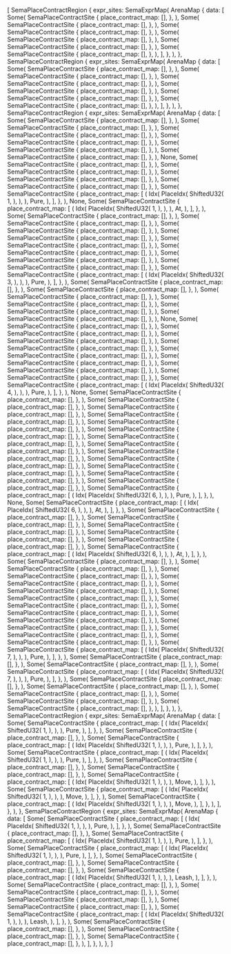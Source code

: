 [
    SemaPlaceContractRegion {
        expr_sites: SemaExprMap(
            ArenaMap {
                data: [
                    Some(
                        SemaPlaceContractSite {
                            place_contract_map: [],
                        },
                    ),
                    Some(
                        SemaPlaceContractSite {
                            place_contract_map: [],
                        },
                    ),
                    Some(
                        SemaPlaceContractSite {
                            place_contract_map: [],
                        },
                    ),
                    Some(
                        SemaPlaceContractSite {
                            place_contract_map: [],
                        },
                    ),
                    Some(
                        SemaPlaceContractSite {
                            place_contract_map: [],
                        },
                    ),
                    Some(
                        SemaPlaceContractSite {
                            place_contract_map: [],
                        },
                    ),
                ],
            },
        ),
    },
    SemaPlaceContractRegion {
        expr_sites: SemaExprMap(
            ArenaMap {
                data: [
                    Some(
                        SemaPlaceContractSite {
                            place_contract_map: [],
                        },
                    ),
                    Some(
                        SemaPlaceContractSite {
                            place_contract_map: [],
                        },
                    ),
                    Some(
                        SemaPlaceContractSite {
                            place_contract_map: [],
                        },
                    ),
                    Some(
                        SemaPlaceContractSite {
                            place_contract_map: [],
                        },
                    ),
                    Some(
                        SemaPlaceContractSite {
                            place_contract_map: [],
                        },
                    ),
                    Some(
                        SemaPlaceContractSite {
                            place_contract_map: [],
                        },
                    ),
                ],
            },
        ),
    },
    SemaPlaceContractRegion {
        expr_sites: SemaExprMap(
            ArenaMap {
                data: [
                    Some(
                        SemaPlaceContractSite {
                            place_contract_map: [],
                        },
                    ),
                    Some(
                        SemaPlaceContractSite {
                            place_contract_map: [],
                        },
                    ),
                    Some(
                        SemaPlaceContractSite {
                            place_contract_map: [],
                        },
                    ),
                    Some(
                        SemaPlaceContractSite {
                            place_contract_map: [],
                        },
                    ),
                    Some(
                        SemaPlaceContractSite {
                            place_contract_map: [],
                        },
                    ),
                    Some(
                        SemaPlaceContractSite {
                            place_contract_map: [],
                        },
                    ),
                    None,
                    Some(
                        SemaPlaceContractSite {
                            place_contract_map: [],
                        },
                    ),
                    Some(
                        SemaPlaceContractSite {
                            place_contract_map: [],
                        },
                    ),
                    Some(
                        SemaPlaceContractSite {
                            place_contract_map: [],
                        },
                    ),
                    Some(
                        SemaPlaceContractSite {
                            place_contract_map: [],
                        },
                    ),
                    Some(
                        SemaPlaceContractSite {
                            place_contract_map: [
                                (
                                    Idx(
                                        PlaceIdx(
                                            ShiftedU32(
                                                1,
                                            ),
                                        ),
                                    ),
                                    Pure,
                                ),
                            ],
                        },
                    ),
                    None,
                    Some(
                        SemaPlaceContractSite {
                            place_contract_map: [
                                (
                                    Idx(
                                        PlaceIdx(
                                            ShiftedU32(
                                                1,
                                            ),
                                        ),
                                    ),
                                    At,
                                ),
                            ],
                        },
                    ),
                    Some(
                        SemaPlaceContractSite {
                            place_contract_map: [],
                        },
                    ),
                    Some(
                        SemaPlaceContractSite {
                            place_contract_map: [],
                        },
                    ),
                    Some(
                        SemaPlaceContractSite {
                            place_contract_map: [],
                        },
                    ),
                    Some(
                        SemaPlaceContractSite {
                            place_contract_map: [],
                        },
                    ),
                    Some(
                        SemaPlaceContractSite {
                            place_contract_map: [],
                        },
                    ),
                    Some(
                        SemaPlaceContractSite {
                            place_contract_map: [],
                        },
                    ),
                    Some(
                        SemaPlaceContractSite {
                            place_contract_map: [],
                        },
                    ),
                    Some(
                        SemaPlaceContractSite {
                            place_contract_map: [],
                        },
                    ),
                    Some(
                        SemaPlaceContractSite {
                            place_contract_map: [
                                (
                                    Idx(
                                        PlaceIdx(
                                            ShiftedU32(
                                                3,
                                            ),
                                        ),
                                    ),
                                    Pure,
                                ),
                            ],
                        },
                    ),
                    Some(
                        SemaPlaceContractSite {
                            place_contract_map: [],
                        },
                    ),
                    Some(
                        SemaPlaceContractSite {
                            place_contract_map: [],
                        },
                    ),
                    Some(
                        SemaPlaceContractSite {
                            place_contract_map: [],
                        },
                    ),
                    Some(
                        SemaPlaceContractSite {
                            place_contract_map: [],
                        },
                    ),
                    Some(
                        SemaPlaceContractSite {
                            place_contract_map: [],
                        },
                    ),
                    Some(
                        SemaPlaceContractSite {
                            place_contract_map: [],
                        },
                    ),
                    None,
                    Some(
                        SemaPlaceContractSite {
                            place_contract_map: [],
                        },
                    ),
                    Some(
                        SemaPlaceContractSite {
                            place_contract_map: [],
                        },
                    ),
                    Some(
                        SemaPlaceContractSite {
                            place_contract_map: [],
                        },
                    ),
                    Some(
                        SemaPlaceContractSite {
                            place_contract_map: [],
                        },
                    ),
                    Some(
                        SemaPlaceContractSite {
                            place_contract_map: [],
                        },
                    ),
                    Some(
                        SemaPlaceContractSite {
                            place_contract_map: [],
                        },
                    ),
                    Some(
                        SemaPlaceContractSite {
                            place_contract_map: [],
                        },
                    ),
                    Some(
                        SemaPlaceContractSite {
                            place_contract_map: [],
                        },
                    ),
                    Some(
                        SemaPlaceContractSite {
                            place_contract_map: [
                                (
                                    Idx(
                                        PlaceIdx(
                                            ShiftedU32(
                                                4,
                                            ),
                                        ),
                                    ),
                                    Pure,
                                ),
                            ],
                        },
                    ),
                    None,
                    Some(
                        SemaPlaceContractSite {
                            place_contract_map: [],
                        },
                    ),
                    Some(
                        SemaPlaceContractSite {
                            place_contract_map: [],
                        },
                    ),
                    Some(
                        SemaPlaceContractSite {
                            place_contract_map: [],
                        },
                    ),
                    Some(
                        SemaPlaceContractSite {
                            place_contract_map: [],
                        },
                    ),
                    Some(
                        SemaPlaceContractSite {
                            place_contract_map: [],
                        },
                    ),
                    Some(
                        SemaPlaceContractSite {
                            place_contract_map: [],
                        },
                    ),
                    Some(
                        SemaPlaceContractSite {
                            place_contract_map: [],
                        },
                    ),
                    Some(
                        SemaPlaceContractSite {
                            place_contract_map: [],
                        },
                    ),
                    Some(
                        SemaPlaceContractSite {
                            place_contract_map: [],
                        },
                    ),
                    Some(
                        SemaPlaceContractSite {
                            place_contract_map: [],
                        },
                    ),
                    Some(
                        SemaPlaceContractSite {
                            place_contract_map: [],
                        },
                    ),
                    Some(
                        SemaPlaceContractSite {
                            place_contract_map: [],
                        },
                    ),
                    Some(
                        SemaPlaceContractSite {
                            place_contract_map: [],
                        },
                    ),
                    Some(
                        SemaPlaceContractSite {
                            place_contract_map: [
                                (
                                    Idx(
                                        PlaceIdx(
                                            ShiftedU32(
                                                6,
                                            ),
                                        ),
                                    ),
                                    Pure,
                                ),
                            ],
                        },
                    ),
                    None,
                    Some(
                        SemaPlaceContractSite {
                            place_contract_map: [
                                (
                                    Idx(
                                        PlaceIdx(
                                            ShiftedU32(
                                                6,
                                            ),
                                        ),
                                    ),
                                    At,
                                ),
                            ],
                        },
                    ),
                    Some(
                        SemaPlaceContractSite {
                            place_contract_map: [],
                        },
                    ),
                    Some(
                        SemaPlaceContractSite {
                            place_contract_map: [],
                        },
                    ),
                    Some(
                        SemaPlaceContractSite {
                            place_contract_map: [],
                        },
                    ),
                    Some(
                        SemaPlaceContractSite {
                            place_contract_map: [],
                        },
                    ),
                    Some(
                        SemaPlaceContractSite {
                            place_contract_map: [],
                        },
                    ),
                    Some(
                        SemaPlaceContractSite {
                            place_contract_map: [
                                (
                                    Idx(
                                        PlaceIdx(
                                            ShiftedU32(
                                                6,
                                            ),
                                        ),
                                    ),
                                    At,
                                ),
                            ],
                        },
                    ),
                    Some(
                        SemaPlaceContractSite {
                            place_contract_map: [],
                        },
                    ),
                    Some(
                        SemaPlaceContractSite {
                            place_contract_map: [],
                        },
                    ),
                    Some(
                        SemaPlaceContractSite {
                            place_contract_map: [],
                        },
                    ),
                    Some(
                        SemaPlaceContractSite {
                            place_contract_map: [],
                        },
                    ),
                    Some(
                        SemaPlaceContractSite {
                            place_contract_map: [],
                        },
                    ),
                    Some(
                        SemaPlaceContractSite {
                            place_contract_map: [],
                        },
                    ),
                    Some(
                        SemaPlaceContractSite {
                            place_contract_map: [],
                        },
                    ),
                    Some(
                        SemaPlaceContractSite {
                            place_contract_map: [],
                        },
                    ),
                    Some(
                        SemaPlaceContractSite {
                            place_contract_map: [],
                        },
                    ),
                    Some(
                        SemaPlaceContractSite {
                            place_contract_map: [],
                        },
                    ),
                    Some(
                        SemaPlaceContractSite {
                            place_contract_map: [],
                        },
                    ),
                    Some(
                        SemaPlaceContractSite {
                            place_contract_map: [],
                        },
                    ),
                    Some(
                        SemaPlaceContractSite {
                            place_contract_map: [
                                (
                                    Idx(
                                        PlaceIdx(
                                            ShiftedU32(
                                                7,
                                            ),
                                        ),
                                    ),
                                    Pure,
                                ),
                            ],
                        },
                    ),
                    Some(
                        SemaPlaceContractSite {
                            place_contract_map: [],
                        },
                    ),
                    Some(
                        SemaPlaceContractSite {
                            place_contract_map: [],
                        },
                    ),
                    Some(
                        SemaPlaceContractSite {
                            place_contract_map: [
                                (
                                    Idx(
                                        PlaceIdx(
                                            ShiftedU32(
                                                7,
                                            ),
                                        ),
                                    ),
                                    Pure,
                                ),
                            ],
                        },
                    ),
                    Some(
                        SemaPlaceContractSite {
                            place_contract_map: [],
                        },
                    ),
                    Some(
                        SemaPlaceContractSite {
                            place_contract_map: [],
                        },
                    ),
                    Some(
                        SemaPlaceContractSite {
                            place_contract_map: [],
                        },
                    ),
                    Some(
                        SemaPlaceContractSite {
                            place_contract_map: [],
                        },
                    ),
                    Some(
                        SemaPlaceContractSite {
                            place_contract_map: [],
                        },
                    ),
                ],
            },
        ),
    },
    SemaPlaceContractRegion {
        expr_sites: SemaExprMap(
            ArenaMap {
                data: [
                    Some(
                        SemaPlaceContractSite {
                            place_contract_map: [
                                (
                                    Idx(
                                        PlaceIdx(
                                            ShiftedU32(
                                                1,
                                            ),
                                        ),
                                    ),
                                    Pure,
                                ),
                            ],
                        },
                    ),
                    Some(
                        SemaPlaceContractSite {
                            place_contract_map: [],
                        },
                    ),
                    Some(
                        SemaPlaceContractSite {
                            place_contract_map: [
                                (
                                    Idx(
                                        PlaceIdx(
                                            ShiftedU32(
                                                1,
                                            ),
                                        ),
                                    ),
                                    Pure,
                                ),
                            ],
                        },
                    ),
                    Some(
                        SemaPlaceContractSite {
                            place_contract_map: [
                                (
                                    Idx(
                                        PlaceIdx(
                                            ShiftedU32(
                                                1,
                                            ),
                                        ),
                                    ),
                                    Pure,
                                ),
                            ],
                        },
                    ),
                    Some(
                        SemaPlaceContractSite {
                            place_contract_map: [],
                        },
                    ),
                    Some(
                        SemaPlaceContractSite {
                            place_contract_map: [],
                        },
                    ),
                    Some(
                        SemaPlaceContractSite {
                            place_contract_map: [
                                (
                                    Idx(
                                        PlaceIdx(
                                            ShiftedU32(
                                                1,
                                            ),
                                        ),
                                    ),
                                    Move,
                                ),
                            ],
                        },
                    ),
                    Some(
                        SemaPlaceContractSite {
                            place_contract_map: [
                                (
                                    Idx(
                                        PlaceIdx(
                                            ShiftedU32(
                                                1,
                                            ),
                                        ),
                                    ),
                                    Move,
                                ),
                            ],
                        },
                    ),
                    Some(
                        SemaPlaceContractSite {
                            place_contract_map: [
                                (
                                    Idx(
                                        PlaceIdx(
                                            ShiftedU32(
                                                1,
                                            ),
                                        ),
                                    ),
                                    Move,
                                ),
                            ],
                        },
                    ),
                ],
            },
        ),
    },
    SemaPlaceContractRegion {
        expr_sites: SemaExprMap(
            ArenaMap {
                data: [
                    Some(
                        SemaPlaceContractSite {
                            place_contract_map: [
                                (
                                    Idx(
                                        PlaceIdx(
                                            ShiftedU32(
                                                1,
                                            ),
                                        ),
                                    ),
                                    Pure,
                                ),
                            ],
                        },
                    ),
                    Some(
                        SemaPlaceContractSite {
                            place_contract_map: [],
                        },
                    ),
                    Some(
                        SemaPlaceContractSite {
                            place_contract_map: [
                                (
                                    Idx(
                                        PlaceIdx(
                                            ShiftedU32(
                                                1,
                                            ),
                                        ),
                                    ),
                                    Pure,
                                ),
                            ],
                        },
                    ),
                    Some(
                        SemaPlaceContractSite {
                            place_contract_map: [
                                (
                                    Idx(
                                        PlaceIdx(
                                            ShiftedU32(
                                                1,
                                            ),
                                        ),
                                    ),
                                    Pure,
                                ),
                            ],
                        },
                    ),
                    Some(
                        SemaPlaceContractSite {
                            place_contract_map: [],
                        },
                    ),
                    Some(
                        SemaPlaceContractSite {
                            place_contract_map: [],
                        },
                    ),
                    Some(
                        SemaPlaceContractSite {
                            place_contract_map: [
                                (
                                    Idx(
                                        PlaceIdx(
                                            ShiftedU32(
                                                1,
                                            ),
                                        ),
                                    ),
                                    Leash,
                                ),
                            ],
                        },
                    ),
                    Some(
                        SemaPlaceContractSite {
                            place_contract_map: [],
                        },
                    ),
                    Some(
                        SemaPlaceContractSite {
                            place_contract_map: [],
                        },
                    ),
                    Some(
                        SemaPlaceContractSite {
                            place_contract_map: [],
                        },
                    ),
                    Some(
                        SemaPlaceContractSite {
                            place_contract_map: [],
                        },
                    ),
                    Some(
                        SemaPlaceContractSite {
                            place_contract_map: [
                                (
                                    Idx(
                                        PlaceIdx(
                                            ShiftedU32(
                                                1,
                                            ),
                                        ),
                                    ),
                                    Leash,
                                ),
                            ],
                        },
                    ),
                    Some(
                        SemaPlaceContractSite {
                            place_contract_map: [],
                        },
                    ),
                    Some(
                        SemaPlaceContractSite {
                            place_contract_map: [],
                        },
                    ),
                    Some(
                        SemaPlaceContractSite {
                            place_contract_map: [],
                        },
                    ),
                ],
            },
        ),
    },
]